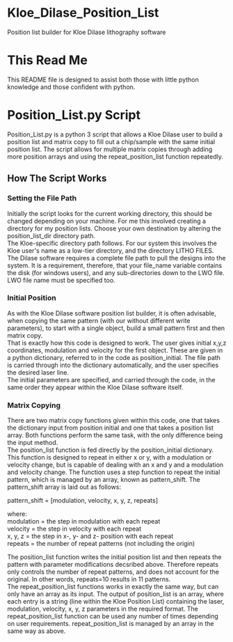 # **Kloe_Dilase_Position_List**
Position list builder for Kloe Dilase lithography software

# **This Read Me**

<p class="text-justify">This README file is designed to assist both those with little python knowledge and those confident with python.

# **Position_List.py Script**

<p class="text-justify">Position_List.py is a python 3 script that allows a Kloe Dilase user to build a position list and matrix copy to fill out a chip/sample with the same initial position list. The script allows for multiple matrix copies through adding more position arrays and using the repeat_position_list function repeatedly.

## **How The Script Works**

### **Setting the File Path**

<p class="text-justify">Initially the script looks for the current working directory, this should be changed depending on your machine. For me this involved creating a directory for my position lists. Choose your own destination by altering the position_list_dir directory path.<br>The Kloe-specific directory path follows. For our system this involves the Kloe user's name as a low-tier directory, and the directory LITHO FILES. The Dilase software requires a complete file path to pull the designs into the system. It is a requirement, therefore, that your file_name variable contains the disk (for windows users), and any sub-directories down to the LWO file. LWO file name must be specified too.

### **Initial Position**

<p class="text-justify">As with the Kloe Dilase software position list builder, it is often advisable, when copying the same pattern (with our without different write parameters), to start with a single object, build a small pattern first and then matrix copy.<br>That is exactly how this code is designed to work. The user gives initial x,y,z coordinates, modulation and velocity for the first object. These are given in a python dictionary, referred to in the code as position_initial. The file path is carried through into the dictionary automatically, and the user specifies the desired laser line.<br>The initial parameters are specified, and carried through the code, in the same order they appear within the Kloe Dilase software itself.

### **Matrix Copying**

<p class="text-justify">There are two matrix copy functions given within this code, one that takes the dictionary input from position initial and one that takes a position list array. Both functions perform the same task, with the only difference being the input method.<br>The position_list function is fed directly by the position_initial dictionary. This function is designed to repeat in either x or y, with a modulation or velocity change, but is capable of dealing with an x and y and a modulation and velocity change. The function uses a step function to repeat the initial pattern, which is managed by an array, known as pattern_shift. The pattern_shift array is laid out as follows:

pattern_shift = [modulation, velocity, x, y, z, repeats]

where:<br>
modulation = the step in modulation with each repeat<br>
velocity = the step in velocity with each repeat<br>
x, y, z = the step in x-, y- and z- position with each repeat<br>
repeats = the number of repeat patterns (not including the origin)<br>

<p class="text-justify">The position_list function writes the initial position list and then repeats the pattern with parameter modifications decsribed above. Therefore repeats only controls the number of repeat patterns, and does not account for the original. In other words, repeats=10 results in 11 patterns.<br>The repeat_position_list functions works in exactly the same way, but can only have an array as its input. The output of position_list is an array, where each entry is a string (line within the Kloe Position List) containing the laser, modulation, velocity, x, y, z parameters in the required format. The repeat_position_list function can be used any number of times depending on user requirements. repeat_position_list is managed by an array in the same way as above.
